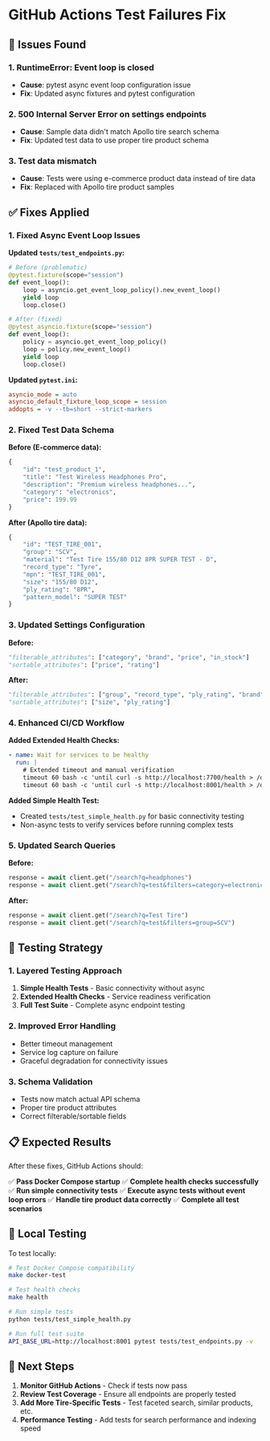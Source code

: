 # GitHub Actions Test Failures Fix

## 🐛 **Issues Found**

### 1. **RuntimeError: Event loop is closed**
- **Cause**: pytest async event loop configuration issue
- **Fix**: Updated async fixtures and pytest configuration

### 2. **500 Internal Server Error on settings endpoints**
- **Cause**: Sample data didn't match Apollo tire search schema
- **Fix**: Updated test data to use proper tire product schema

### 3. **Test data mismatch**
- **Cause**: Tests were using e-commerce product data instead of tire data
- **Fix**: Replaced with Apollo tire product samples

## ✅ **Fixes Applied**

### 1. **Fixed Async Event Loop Issues**

**Updated `tests/test_endpoints.py`:**
```python
# Before (problematic)
@pytest.fixture(scope="session")
def event_loop():
    loop = asyncio.get_event_loop_policy().new_event_loop()
    yield loop
    loop.close()

# After (fixed)
@pytest_asyncio.fixture(scope="session")
def event_loop():
    policy = asyncio.get_event_loop_policy()
    loop = policy.new_event_loop()
    yield loop
    loop.close()
```

**Updated `pytest.ini`:**
```ini
asyncio_mode = auto
asyncio_default_fixture_loop_scope = session
addopts = -v --tb=short --strict-markers
```

### 2. **Fixed Test Data Schema**

**Before (E-commerce data):**
```python
{
    "id": "test_product_1",
    "title": "Test Wireless Headphones Pro",
    "description": "Premium wireless headphones...",
    "category": "electronics",
    "price": 199.99
}
```

**After (Apollo tire data):**
```python
{
    "id": "TEST_TIRE_001",
    "group": "SCV",
    "material": "Test Tire 155/80 D12 8PR SUPER TEST - D",
    "record_type": "Tyre",
    "mpn": "TEST_TIRE_001",
    "size": "155/80 D12",
    "ply_rating": "8PR",
    "pattern_model": "SUPER TEST"
}
```

### 3. **Updated Settings Configuration**

**Before:**
```python
"filterable_attributes": ["category", "brand", "price", "in_stock"]
"sortable_attributes": ["price", "rating"]
```

**After:**
```python
"filterable_attributes": ["group", "record_type", "ply_rating", "brand"]
"sortable_attributes": ["size", "ply_rating"]
```

### 4. **Enhanced CI/CD Workflow**

**Added Extended Health Checks:**
```yaml
- name: Wait for services to be healthy
  run: |
    # Extended timeout and manual verification
    timeout 60 bash -c 'until curl -s http://localhost:7700/health > /dev/null; do sleep 1; done'
    timeout 60 bash -c 'until curl -s http://localhost:8001/health > /dev/null; do sleep 1; done'
```

**Added Simple Health Test:**
- Created `tests/test_simple_health.py` for basic connectivity testing
- Non-async tests to verify services before running complex tests

### 5. **Updated Search Queries**

**Before:**
```python
response = await client.get("/search?q=headphones")
response = await client.get("/search?q=test&filters=category=electronics")
```

**After:**
```python
response = await client.get("/search?q=Test Tire")
response = await client.get("/search?q=test&filters=group=SCV")
```

## 🧪 **Testing Strategy**

### 1. **Layered Testing Approach**
1. **Simple Health Tests** - Basic connectivity without async
2. **Extended Health Checks** - Service readiness verification  
3. **Full Test Suite** - Complete async endpoint testing

### 2. **Improved Error Handling**
- Better timeout management
- Service log capture on failure
- Graceful degradation for connectivity issues

### 3. **Schema Validation**
- Tests now match actual API schema
- Proper tire product attributes
- Correct filterable/sortable fields

## 📋 **Expected Results**

After these fixes, GitHub Actions should:

✅ **Pass Docker Compose startup**
✅ **Complete health checks successfully**  
✅ **Run simple connectivity tests**
✅ **Execute async tests without event loop errors**
✅ **Handle tire product data correctly**
✅ **Complete all test scenarios**

## 🔧 **Local Testing**

To test locally:
```bash
# Test Docker Compose compatibility
make docker-test

# Test health checks
make health

# Run simple tests
python tests/test_simple_health.py

# Run full test suite
API_BASE_URL=http://localhost:8001 pytest tests/test_endpoints.py -v
```

## 🎯 **Next Steps**

1. **Monitor GitHub Actions** - Check if tests now pass
2. **Review Test Coverage** - Ensure all endpoints are properly tested
3. **Add More Tire-Specific Tests** - Test faceted search, similar products, etc.
4. **Performance Testing** - Add tests for search performance and indexing speed
